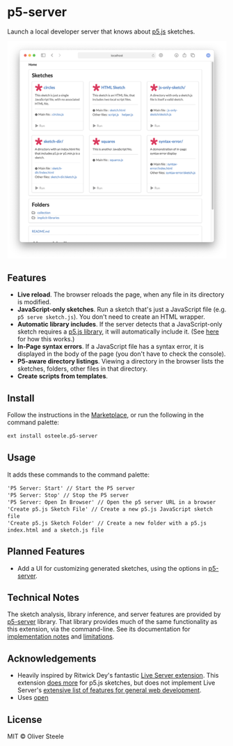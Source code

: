 # p5-server

Launch a local developer server that knows about
[p5.js](https://p5js.org/libraries/) sketches.

![screenshot](docs/screenshot.png)

## Features

* **Live reload**. The browser reloads the page, when any file in its directory is
  modified.
* **JavaScript-only sketches**. Run a sketch that's just a JavaScript file (e.g.
  `p5 serve sketch.js`). You don't need to create an HTML wrapper.
* **Automatic library includes**. If the server detects that a JavaScript-only
  sketch requires a [p5.js library](https://p5js.org/libraries/), it will
  automatically include it. (See
  [here](https://github.com/osteele/p5-server#automatic-library-inclusion) for
  how this works.)
* **In-Page syntax errors**. If a JavaScript file has a syntax error, it is
  displayed in the body of the page (you don't have to check the console).
* **P5-aware directory listings**. Viewing a directory in the browser lists the
  sketches, folders, other files in that directory.
* **Create scripts from templates**.

## Install

Follow the instructions in the
[Marketplace](https://marketplace.visualstudio.com/items?itemName=osteele.p5-server),
or run the following in the command palette:

```sh
ext install osteele.p5-server
```

## Usage

It adds these commands to the command palette:

```text
'P5 Server: Start' // Start the P5 server
'P5 Server: Stop' // Stop the P5 server
'P5 Server: Open In Browser' // Open the p5 server URL in a browser
'Create p5.js Sketch File' // Create a new p5.js JavaScript sketch file
'Create p5.js Sketch Folder' // Create a new folder with a p5.js index.html and a sketch.js file
```

## Planned Features

* Add a UI for customizing generated sketches, using the options in [p5-server](https://github.com/osteele/p5-server#p5-create-sketch-name---no-html).

## Technical Notes

The sketch analysis, library inference, and server features are provided by
[p5-server](https://github.com/osteele/p5-server) library. That library provides
much of the same functionality as this extension, via the command-line. See its
documentation for [implementation
notes](https://github.com/osteele/p5-server#implementation-notes) and
[limitations](https://github.com/osteele/p5-server#limitations).

## Acknowledgements

* Heavily inspired by Ritwick Dey's fantastic [Live Server
  extension](https://ritwickdey.github.io/vscode-live-server/). This extension
  [does more](#features) for p5.js sketches, but does not implement Live
  Server's [extensive list of features for general web
  development](https://github.com/ritwickdey/vscode-live-server#features).
* Uses [open](https://github.com/sindresorhus/open#readme)

## License

MIT © Oliver Steele
